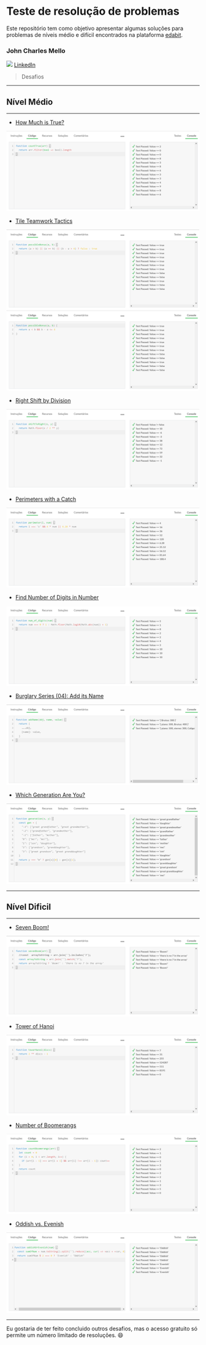 # Teste de resolução de problemas

Este repositório tem como objetivo apresentar algumas soluções para problemas de níveis médio e difícil encontrados na plataforma [edabit](https://edabit.com/challenges).

### John Charles Mello

<img style="height:16px;" src="https://img.icons8.com/color/48/000000/linkedin.png"/> [LinkedIn](https://www.linkedin.com/in/johncmello/)

> Desafios

- - - -
## Nível Médio
- - - -

- [How Much is True?](https://edabit.com/challenge/GLbuMfTtDWwDv2F73)
  
![How much is true](prints/how-much-is-true.png)
  
- [Tile Teamwork Tactics](https://edabit.com/challenge/NHfYRHg2tDtcZyykB)

![Tile Teamwork Tactics](prints/tile-teamwok-tactics.png)
![Tile Teamwork Tactics](prints/tile-teamwok-tactics2.png)

- [Right Shift by Division](https://edabit.com/challenge/ALGbgMWLuEdrh22fB)

![Right Shift by Division](prints/right-shift-by-division.png)

- [Perimeters with a Catch](https://edabit.com/challenge/WEvqZTFcHeYzFn74c)

![Primeters with a Catch](prints/paremeters-with-a-catch.png)

- [Find Number of Digits in Number](https://edabit.com/challenge/yFJzLfYghz7ZtsyAN)

![Find Number of Digits in Number](prints/find-number-of-digitis-in-number.png)

- [Burglary Series (04): Add its Name](https://edabit.com/challenge/9KEKJG5PZTFmG3Zau)

![Burglary Series (04): Add its Name](prints/burglary-series-04-add-its-name.png)

- [Which Generation Are You?](https://edabit.com/challenge/48EJWLhF224na8po3)

![Which Generation Are You?](prints/which-generation-are-you.png)

- - - -
## Nível Dificil
- - - -

- [Seven Boom!](https://edabit.com/challenge/6R6gReGTGwzpwuffD)
  
![Seven Boom!](prints/seven-boom.png)

- [Tower of Hanoi](https://edabit.com/challenge/3ZtykTsx3GSoPHyBb)

![Tower of Hanoi](prints/tower-of-hanoi.png)

- [Number of Boomerangs](https://edabit.com/challenge/b7iHQDw72zzkmgCun)

![Number of Boomerangs](prints/number-of-boomerangs.png)

- [Oddish vs. Evenish](https://edabit.com/challenge/r6TSNwkLZ2DgsoKiH)

![Oddish vs. Evenish](prints/oddish-or-evenish.png)

- - - -

Eu gostaria de ter feito concluido outros desafios, mas o acesso gratuito só permite um número limitado de resoluções. :smile: